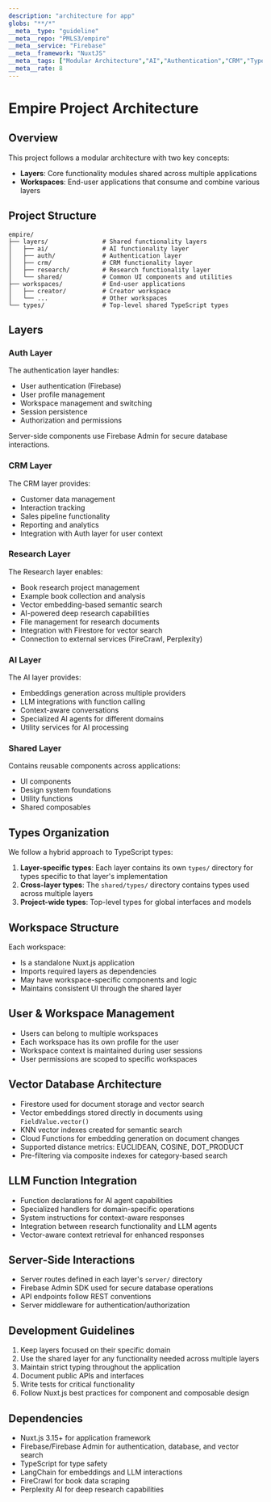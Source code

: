 ```yaml
---
description: "architecture for app"
globs: "**/*"
__meta__type: "guideline"
__meta__repo: "PMLS3/empire"
__meta__service: "Firebase"
__meta__framework: "NuxtJS"
__meta__tags: ["Modular Architecture","AI","Authentication","CRM","TypeScript"]
__meta__rate: 8
---
```

# Empire Project Architecture

## Overview

This project follows a modular architecture with two key concepts:
- **Layers**: Core functionality modules shared across multiple applications
- **Workspaces**: End-user applications that consume and combine various layers

## Project Structure

```
empire/
├── layers/               # Shared functionality layers
│   ├── ai/               # AI functionality layer
│   ├── auth/             # Authentication layer
│   ├── crm/              # CRM functionality layer
│   ├── research/         # Research functionality layer
│   └── shared/           # Common UI components and utilities
├── workspaces/           # End-user applications
│   ├── creator/          # Creator workspace
│   └── ...               # Other workspaces
└── types/                # Top-level shared TypeScript types
```

## Layers

### Auth Layer

The authentication layer handles:
- User authentication (Firebase)
- User profile management
- Workspace management and switching
- Session persistence
- Authorization and permissions

Server-side components use Firebase Admin for secure database interactions.

### CRM Layer

The CRM layer provides:
- Customer data management
- Interaction tracking
- Sales pipeline functionality
- Reporting and analytics
- Integration with Auth layer for user context

### Research Layer

The Research layer enables:
- Book research project management
- Example book collection and analysis
- Vector embedding-based semantic search
- AI-powered deep research capabilities
- File management for research documents
- Integration with Firestore for vector search
- Connection to external services (FireCrawl, Perplexity)

### AI Layer

The AI layer provides:
- Embeddings generation across multiple providers
- LLM integrations with function calling
- Context-aware conversations
- Specialized AI agents for different domains
- Utility services for AI processing

### Shared Layer

Contains reusable components across applications:
- UI components
- Design system foundations
- Utility functions
- Shared composables

## Types Organization

We follow a hybrid approach to TypeScript types:

1. **Layer-specific types**: Each layer contains its own `types/` directory for types specific to that layer's implementation
2. **Cross-layer types**: The `shared/types/` directory contains types used across multiple layers
3. **Project-wide types**: Top-level types for global interfaces and models

## Workspace Structure

Each workspace:
- Is a standalone Nuxt.js application
- Imports required layers as dependencies
- May have workspace-specific components and logic
- Maintains consistent UI through the shared layer

## User & Workspace Management

- Users can belong to multiple workspaces
- Each workspace has its own profile for the user
- Workspace context is maintained during user sessions
- User permissions are scoped to specific workspaces

## Vector Database Architecture

- Firestore used for document storage and vector search
- Vector embeddings stored directly in documents using `FieldValue.vector()`
- KNN vector indexes created for semantic search
- Cloud Functions for embedding generation on document changes
- Supported distance metrics: EUCLIDEAN, COSINE, DOT_PRODUCT
- Pre-filtering via composite indexes for category-based search

## LLM Function Integration

- Function declarations for AI agent capabilities
- Specialized handlers for domain-specific operations
- System instructions for context-aware responses
- Integration between research functionality and LLM agents
- Vector-aware context retrieval for enhanced responses

## Server-Side Interactions

- Server routes defined in each layer's `server/` directory
- Firebase Admin SDK used for secure database operations
- API endpoints follow REST conventions
- Server middleware for authentication/authorization

## Development Guidelines

1. Keep layers focused on their specific domain
2. Use the shared layer for any functionality needed across multiple layers
3. Maintain strict typing throughout the application
4. Document public APIs and interfaces
5. Write tests for critical functionality
6. Follow Nuxt.js best practices for component and composable design

## Dependencies

- Nuxt.js 3.15+ for application framework
- Firebase/Firebase Admin for authentication, database, and vector search
- TypeScript for type safety
- LangChain for embeddings and LLM interactions
- FireCrawl for book data scraping
- Perplexity AI for deep research capabilities